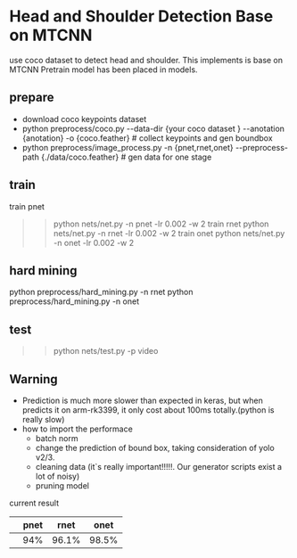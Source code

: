 # Head and Shoulder Detection Base on MTCNN

use coco dataset to detect head and shoulder. This implements is base on MTCNN
Pretrain model has been placed in models. 

## prepare
- download coco keypoints dataset 
- python preprocess/coco.py --data-dir {your coco dataset } --anotation {anotation} -o {coco.feather}  #  collect keypoints and gen boundbox
- python preprocess/image_process.py -n {pnet,rnet,onet} --preprocess-path  {./data/coco.feather}  # gen data for one stage

## train
  train pnet
   >> python nets/net.py -n pnet -lr 0.002 -w 2
  train rnet
   >> python nets/net.py -n rnet -lr 0.002 -w 2
  train onet
   >> python nets/net.py -n onet -lr 0.002 -w 2

## hard mining
   python preprocess/hard_mining.py -n rnet
   python preprocess/hard_mining.py -n onet

## test 
   >> python nets/test.py -p video 

## Warning
   - Prediction is much more slower than expected in keras, but when predicts it on arm-rk3399, it only cost about 100ms totally.(python is really slow)
   - how to import the performace
       - batch norm
       - change the prediction of bound box, taking consideration of yolo v2/3.
       - cleaning data (it`s really important!!!!!. Our generator scripts exist a lot of noisy) 
       - pruning model

current result

| |pnet|rnet|onet|
|-|-|-|-|
| |94%|96.1%|98.5%|
